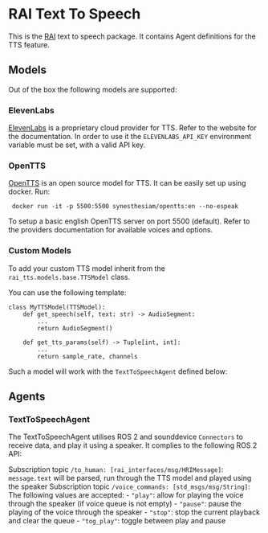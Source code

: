 # RAI Text To Speech

This is the [RAI](https://github.com/RobotecAI/rai) text to speech package. It contains Agent definitions for the TTS feature.

## Models

Out of the box the following models are supported:

### ElevenLabs

[ElevenLabs](https://elevenlabs.io/) is a proprietary cloud provider for TTS. Refer to the website for the documentation.
In order to use it the `ELEVENLABS_API_KEY` environment variable must be set, with a valid API key.

### OpenTTS

[OpenTTS](https://github.com/synesthesiam/opentts) is an open source model for TTS.
It can be easily set up using docker. Run:

```
 docker run -it -p 5500:5500 synesthesiam/opentts:en --no-espeak
```

To setup a basic english OpenTTS server on port 5500 (default).
Refer to the providers documentation for available voices and options.

### Custom Models

To add your custom TTS model inherit from the `rai_tts.models.base.TTSModel` class.

You can use the following template:

```
class MyTTSModel(TTSModel):
    def get_speech(self, text: str) -> AudioSegment:
        ...
        return AudioSegment()

    def get_tts_params(self) -> Tuple[int, int]:
        ...
        return sample_rate, channels

```

Such a model will work with the `TextToSpeechAgent` defined below:

## Agents

### TextToSpeechAgent

The TextToSpeechAgent utilises ROS 2 and sounddevice `Connectors` to receive data, and play it using a speaker.
It complies to the following ROS 2 API:

Subscription topic `/to_human: [rai_interfaces/msg/HRIMessage]`:
`message.text` will be parsed, run through the TTS model and played using the speaker
Subscription topic `/voice_commands: [std_msgs/msg/String]`:
The following values are accepted: - `"play"`: allow for playing the voice through the speaker (if voice queue is not empty) - `"pause"`: pause the playing of the voice through the speaker - `"stop"`: stop the current playback and clear the queue - `"tog_play"`: toggle between play and pause
